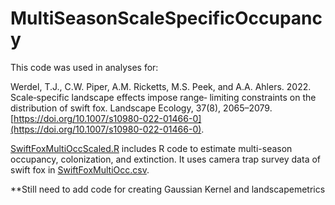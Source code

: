 # MultiSeasonScaleSpecificOccupancy

This code was used in analyses for:

Werdel, T.J., C.W. Piper, A.M. Ricketts, M.S. Peek, and A.A. Ahlers. 2022. Scale‑specific landscape effects impose range‑
limiting constraints on the distribution of swift fox. Landscape Ecology, 37(8), 2065–2079. [https://doi.org/10.1007/s10980-022-01466-0](https://doi.org/10.1007/s10980-022-01466-0).

[SwiftFoxMultiOccScaled.R](https://github.com/tywerdel/MultiSeasonScaleSpecificOccupancy/blob/main/SwiftFoxMultiOccScaled.R) includes R code to estimate multi-season occupancy, colonization, and extinction. It uses camera trap survey data of swift fox in [SwiftFoxMultiOcc.csv](https://github.com/tywerdel/MultiSeasonScaleSpecificOccupancy/blob/main/SwiftFoxMultiOcc.csv).

**Still need to add code for creating Gaussian Kernel and landscapemetrics
